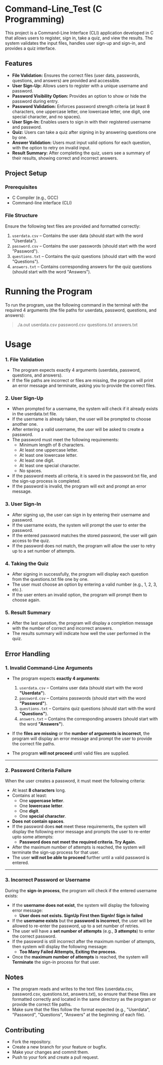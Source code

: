 # Command-Line_Test (C Programming)

This project is a Command-Line Interface (CLI) application developed in C that allows users to register, sign in, take a quiz, and view the results. The system validates the input files, handles user sign-up and sign-in, and provides a quiz interface.

## Features

- **File Validation:** Ensures the correct files (user data, passwords, questions, and answers) are provided and accessible.
- **User Sign-Up:** Allows users to register with a unique username and password.
- **Password Visibility Option:** Provides an option to show or hide the password during entry.
- **Password Validation:** Enforces password strength criteria (at least 8 characters, one uppercase letter, one lowercase letter, one digit, one special character, and no spaces).
- **User Sign-In:** Enables users to sign in with their registered username and password.
- **Quiz:** Users can take a quiz after signing in by answering questions one by one.
- **Answer Validation:** Users must input valid options for each question, with the option to retry on invalid input.
- **Result Summary:** After completing the quiz, users see a summary of their results, showing correct and incorrect answers.

## Project Setup

### Prerequisites

- C Compiler (e.g., GCC)
- Command-line interface (CLI)

### File Structure

Ensure the following text files are provided and formatted correctly:

1. `userdata.csv` – Contains the user data (should start with the word "Userdata").
2. `password.csv` – Contains the user passwords (should start with the word "Password").
3. `questions.txt` – Contains the quiz questions (should start with the word "Questions").
4. `answers.txt` – Contains corresponding answers for the quiz questions (should start with the word "Answers").

# Running the Program
To run the program, use the following command in the terminal with the required 4 arguments (the file paths for userdata, password, questions, and answers):
> ./a.out userdata.csv password.csv questions.txt answers.txt

# Usage
### 1. File Validation
- The program expects exactly 4 arguments (userdata, password, questions, and answers).
- If the file paths are incorrect or files are missing, the program will print an error message and terminate, asking you to provide the correct files.
### 2. User Sign-Up
- When prompted for a username, the system will check if it already exists in the userdata.txt file.
- If the username is already taken, the user will be prompted to choose another one.
- After entering a valid username, the user will be asked to create a password.
- The password must meet the following requirements:
   - Minimum length of 8 characters.
   - At least one uppercase letter.
   - At least one lowercase letter. 
   - At least one digit.
   - At least one special character. 
   - No spaces.
- If the password meets all criteria, it is saved in the password.txt file, and the sign-up process is completed.
- If the password is invalid, the program will exit and prompt an error message.
### 3. User Sign-In
- After signing up, the user can sign in by entering their username and password.
- If the username exists, the system will prompt the user to enter the password.
- If the entered password matches the stored password, the user will gain access to the quiz.
- If the password does not match, the program will allow the user to retry up to a set number of attempts.
### 4. Taking the Quiz
- After signing in successfully, the program will display each question from the questions.txt file one by one.
- The user must choose an option by entering a valid number (e.g., 1, 2, 3, etc.).
- If the user enters an invalid option, the program will prompt them to choose again.
### 5. Result Summary
- After the last question, the program will display a completion message with the number of correct and incorrect answers.
- The results summary will indicate how well the user performed in the quiz.

## Error Handling

### 1. Invalid Command-Line Arguments

- The program expects **exactly 4 arguments**:
  1. `userdata.csv` – Contains user data (should start with the word **"Userdata"**).
  2. `password.csv` – Contains passwords (should start with the word **"Password"**).
  3. `questions.txt` – Contains quiz questions (should start with the word **"Questions"**).
  4. `answers.txt` – Contains the corresponding answers (should start with the word **"Answers"**).

- If the **files are missing** or the **number of arguments is incorrect**, the program will display an error message and prompt the user to provide the correct file paths.
- The program **will not proceed** until valid files are supplied.

---

### 2. Password Criteria Failure

When the user creates a password, it must meet the following criteria:
- At least **8 characters** long.
- Contains at least:
  - One **uppercase letter**.
  - One **lowercase letter**.
  - One **digit**.
  - One **special character**.
- **Does not contain spaces**.
- If the password does **not** meet these requirements, the system will display the following error message and prompts the user to re-enter upto some attempts:
  - **Password does not meet the required criteria. Try Again.**
- After the maximum number of attempts is reached, the system will terminate the sign-up process for that user.
- The user **will not be able to proceed** further until a valid password is entered.

---

### 3. Incorrect Password or Username

During the **sign-in process**, the program will check if the entered username exists:
- If the **username does not exist**, the system will display the following error message:
  - **User does not exists. SignUp First then SignIn! Sign in failed**
- If the **username exists** but the **password is incorrect**, the user will be allowed to re-enter the password, up to a set number of retries.
- The user will have a **set number of attempts** (e.g., **3 attempts**) to enter the correct password.
- If the password is still incorrect after the maximum number of attempts, then system will display the following message:
  - **Too Many Failed Attempts, Exiting the process.** 
- Once the **maximum number of attempts** is reached, the system will **Terminate** the sign-in process for that user.

## Notes
- The program reads and writes to the text files (userdata.csv, password.csv, questions.txt, answers.txt), so ensure that these files are formatted correctly and located in the same directory as the program or provide the correct file paths.
- Make sure that the files follow the format expected (e.g., "Userdata", "Password", "Questions", "Answers" at the beginning of each file).

## Contributing
- Fork the repository.
- Create a new branch for your feature or bugfix.
- Make your changes and commit them.
- Push to your fork and create a pull request.






